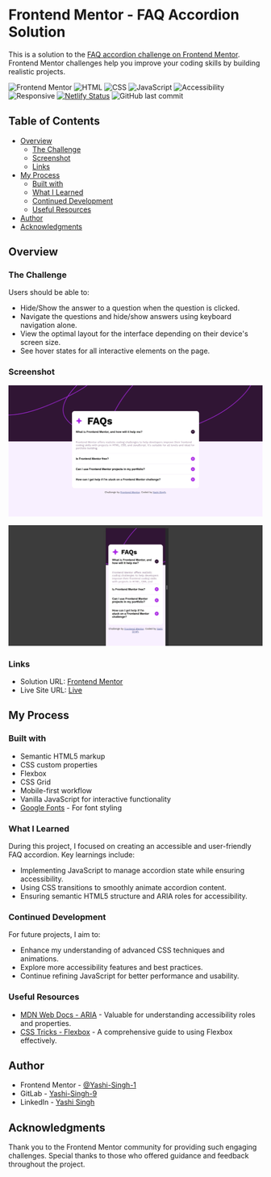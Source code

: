 # Frontend Mentor - FAQ Accordion Solution

This is a solution to the [FAQ accordion challenge on Frontend Mentor](https://www.frontendmentor.io/challenges/faq-accordion-wyfFdeBwBz). Frontend Mentor challenges help you improve your coding skills by building realistic projects.

![Frontend Mentor](https://img.shields.io/badge/Frontend%20Mentor-FAQ%20Accordion-blue) 
![HTML](https://img.shields.io/badge/HTML-5%2C%20Semantic-brightgreen)
![CSS](https://img.shields.io/badge/CSS-3%2C%20Flexbox%2C%20Grid-blue)
![JavaScript](https://img.shields.io/badge/JavaScript-ES6%2C%20Vanilla-yellow)
![Accessibility](https://img.shields.io/badge/Accessibility-ARIA%2C%20Semantic%20HTML%20%2F%20Accessible-lightgrey)
![Responsive](https://img.shields.io/badge/Responsive-Mobile%20First%2C%20Media%20Queries-yellowgreen)
[![Netlify Status](https://api.netlify.com/api/v1/badges/273ebcc0-da40-43e9-a8c1-abe0fc4bfd5c/deploy-status)](https://app.netlify.com/sites/faq-accordion-solution-by-yashi/deploys)
![GitHub last commit](https://img.shields.io/github/last-commit/Yashi-Singh-9/FAQ-accordion?v=1)

## Table of Contents

- [Overview](#overview)
  - [The Challenge](#the-challenge)
  - [Screenshot](#screenshot)
  - [Links](#links)
- [My Process](#my-process)
  - [Built with](#built-with)
  - [What I Learned](#what-i-learned)
  - [Continued Development](#continued-development)
  - [Useful Resources](#useful-resources)
- [Author](#author)
- [Acknowledgments](#acknowledgments)

## Overview

### The Challenge

Users should be able to:

- Hide/Show the answer to a question when the question is clicked.
- Navigate the questions and hide/show answers using keyboard navigation alone.
- View the optimal layout for the interface depending on their device's screen size.
- See hover states for all interactive elements on the page.

### Screenshot

![Desktop Screenshot](design/desktop-design.jpg)

![Mobile Screenshot](design/mobile-design.jpg)

### Links

- Solution URL: [Frontend Mentor](https://www.frontendmentor.io/solutions/faq-accordion-oOrUhD8eU3)
- Live Site URL: [Live](https://faq-accordion-solution-by-yashi.netlify.app/)

## My Process

### Built with

- Semantic HTML5 markup
- CSS custom properties
- Flexbox
- CSS Grid
- Mobile-first workflow
- Vanilla JavaScript for interactive functionality
- [Google Fonts](https://fonts.google.com/) - For font styling

### What I Learned

During this project, I focused on creating an accessible and user-friendly FAQ accordion. Key learnings include:

- Implementing JavaScript to manage accordion state while ensuring accessibility.
- Using CSS transitions to smoothly animate accordion content.
- Ensuring semantic HTML5 structure and ARIA roles for accessibility.

### Continued Development

For future projects, I aim to:

- Enhance my understanding of advanced CSS techniques and animations.
- Explore more accessibility features and best practices.
- Continue refining JavaScript for better performance and usability.

### Useful Resources

- [MDN Web Docs - ARIA](https://developer.mozilla.org/en-US/docs/Web/Accessibility/ARIA) - Valuable for understanding accessibility roles and properties.
- [CSS Tricks - Flexbox](https://css-tricks.com/snippets/css/a-guide-to-flexbox/) - A comprehensive guide to using Flexbox effectively.

## Author

- Frontend Mentor - [@Yashi-Singh-1](https://www.frontendmentor.io/profile/Yashi-Singh-1)
- GitLab - [Yashi-Singh-9](https://gitlab.com/Yashi-Singh-9)
- LinkedIn - [Yashi Singh](https://www.linkedin.com/in/yashi-singh-b4143a246)

## Acknowledgments

Thank you to the Frontend Mentor community for providing such engaging challenges. Special thanks to those who offered guidance and feedback throughout the project.
